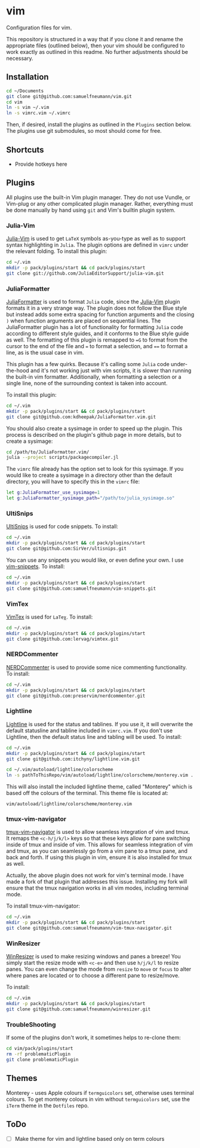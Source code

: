 # vim
Configuration files for vim.

This repository is structured in a way that if you clone it and rename the
appropriate files (outlined below), then your vim should be configured to work
exactly as outlined in this readme. No further adjustments should be necessary.

## Installation

```bash
cd ~/Documents
git clone git@github.com:samuelfneumann/vim.git
cd vim
ln -s vim ~/.vim
ln -s vimrc.vim ~/.vimrc
```

Then, if desired, install the plugins as outlined in the `Plugins` section
below. The plugins use git submodules, so most should come for free.

## Shortcuts
- Provide hotkeys here

## Plugins

All plugins use the built-in Vim plugin manager. They do not use Vundle, or
Vim-plug or any other complicated plugin manager. Rather, everything must be
done manually by hand using `git` and Vim's builtin plugin system.

### Julia-Vim

[Julia-Vim](https://github.com/JuliaEditorSupport/julia-vim/tree/master/keymap)
is used to get `LaTeΧ` symbols as-you-type as well as to support syntax
highlighting in `Julia`. The plugin options are defined in
`vimrc` under the relevant folding. To install this plugin:

```bash
cd ~/.vim
mkdir -p pack/plugins/start && cd pack/plugins/start
git clone git://github.com/JuliaEditorSupport/julia-vim.git
```
### JuliaFormatter
[JuliaFormatter](https://github.com/kdheepak/JuliaFormatter.vim) is used to
format `Julia` code, since the
[Julia-Vim](https://github.com/JuliaEditorSupport/julia-vim/tree/master/keymap)
plugin formats it in a very strange way. The plugin does not follow the Blue
style but instead adds some extra spacing for function arguments and the
closing `)` when function arguments are placed on sequential lines.
The JuliaFormatter plugin has a lot of
functionality for formatting `Julia` code according to different style guides,
and it conforms to the Blue style guide as well.
The formatting of this plugin is remapped to `=G` to format from the cursor to
the end of the file and `=` to format a selection, and `==` to format a line,
as is the usual case in vim.

This plugin has a few quirks. Because it's calling some `Julia` code
under-the-hood and it's not working just with vim scripts, it is slower
than running the built-in vim formatter. Additionally, when formatting a
selection or a single line, none of the surrounding context is taken into
account.

To install this plugin:
```bash
cd ~/.vim
mkdir -p pack/plugins/start && cd pack/plugins/start
git clone git@github.com:kdheepak/JuliaFormatter.vim.git
```

You should also create a sysimage in order to speed up the plugin. This process
is described on the plugin's github page in more details, but to create a
sysimage:

```bash
cd /path/to/JuliaFormatter.vim/
julia --project scripts/packagecompiler.jl
```

The `vimrc` file already has the option set to look for this sysimage. If you
would like to create a sysimage in a directory other than the default
directory, you will have to specify this in the `vimrc` file:

```bash
let g:JuliaFormatter_use_sysimage=1
let g:JuliaFormatter_sysimage_path="/path/to/julia_sysimage.so"
```

### UltiSnips
[UltiSnips](https://github.com/SirVer/ultisnips) is used for code snippets. To
install:

```bash
cd ~/.vim
mkdir -p pack/plugins/start && cd pack/plugins/start
git clone git@github.com:SirVer/ultisnips.git
```

You can use any snippets you would like, or even define your own. I use
[vim-snippets](https://github.com/honza/vim-snippets). To install:

```bash
cd ~/.vim
mkdir -p pack/plugins/start && cd pack/plugins/start
git clone git@github.com:samuelfneumann/vim-snippets.git
```

### VimTex
[VimTex](https://github.com/lervag/vimtex) is used for `LaTeχ`. To install:

```bash
cd ~/.vim
mkdir -p pack/plugins/start && cd pack/plugins/start
git clone git@github.com:lervag/vimtex.git
```

### NERDCommenter

[NERDCommenter](https://github.com/preservim/nerdcommenter) is used to provide
some nice commenting functionality. To install:

```bash
cd ~/.vim
mkdir -p pack/plugins/start && cd pack/plugins/start
git clone git@github.com:preservim/nerdcommenter.git
```

### Lightline

[Lightline](https://github.com/itchyny/lightline.vim) is used for the status
and tablines. If you use it, it will overwrite
the default statusline and tabline included in `vimrc.vim`. If you don't use
Lightline, then the default status line and tabling will be used. To install:

```bash
cd ~/.vim
mkdir -p pack/plugins/start && cd pack/plugins/start
git clone git@github.com:itchyny/lightline.vim.git

cd ~/.vim/autoload/lightline/colorscheme
ln -s pathToThisRepo/vim/autoload/lightline/colorscheme/monterey.vim .
```

This will also install the included lightline theme, called "Monterey" which
is based off the colours of the terminal. This theme file is located at:
```
vim/autoload/lightline/colorscheme/monterey.vim
```

### tmux-vim-navigator

[tmux-vim-navigator](https://github.com/christoomey/vim-tmux-navigator)
is used to allow seamless integration of vim and tmux. It
remaps the `<c-h/j/k/l>` keys so that these keys allow for pane switching
inside of tmux and inside of vim. This allows for seamless integration of vim
and tmux, as you can seamlessly go from a vim pane to a tmux pane, and back and
forth. If using this plugin in vim, ensure it is also installed for tmux as
well.

Actually, the above plugin does not work for vim's terminal mode. I have made a
fork of that plugin that addresses this issue. Installing my fork will ensure
that the tmux navigation works in all vim modes, including terminal mode.

To install tmux-vim-navigator:
```bash
cd ~/.vim
mkdir -p pack/plugins/start && cd pack/plugins/start
git clone git@github.com:samuelfneumann/vim-tmux-navigator.git
```

### WinResizer
[WinResizer](https://github.com/samuelfneumann/winresizer) is used to
make resizing windows and panes a breeze! You simply
start the resize mode with `<c-e>` and then use `h/j/k/l` to resize panes. You
can even change the mode from `resize` to `move` or `focus` to alter where
panes are located or to choose a different pane to resize/move.

To install:
```bash
cd ~/.vim
mkdir -p pack/plugins/start && cd pack/plugins/start
git clone git@github.com:samuelfneumann/winresizer.git
```

### TroubleShooting

If some of the plugins don't work, it sometimes helps to re-clone them:
```bash
cd vim/pack/plugins/start
rm -rf problematicPlugin
git clone problematicPlugin
```

## Themes
Monterey - uses Apple colours if `termguicolors` set, otherwise uses terminal
colours. To get monterey colours in vim without `termguicolors` set, use the
`iTerm` theme in the `Dotfiles` repo.

## ToDo
- [ ] Make theme for vim and lightline based only on term colours
